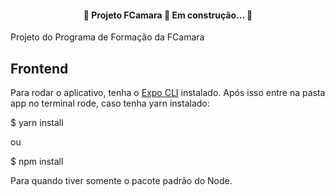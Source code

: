 <h4 align="center"> 
	🚧  Projeto FCamara 🚀 Em construção...  🚧
</h4>

Projeto do Programa de Formação da FCamara


## Frontend

Para rodar o aplicativo, tenha o [Expo CLI](https://expo.io/tools#cli) instalado.
Após isso entre na pasta app no terminal rode, caso tenha yarn instalado:

$ yarn install

ou

$ npm install

Para quando tiver somente o pacote padrão do Node.
